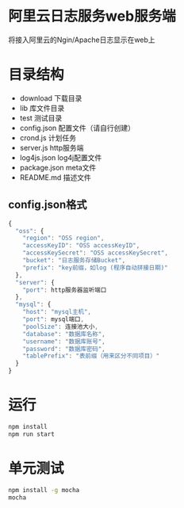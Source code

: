 # 阿里云日志服务web服务端
将接入阿里云的Ngin/Apache日志显示在web上
# 目录结构
+ download 下载目录
+ lib 库文件目录
+ test 测试目录
+ config.json 配置文件（请自行创建） 
+ crond.js 计划任务
+ server.js http服务端
+ log4js.json log4j配置文件
+ package.json meta文件
+ README.md 描述文件

## config.json格式

```javascript
{
  "oss": {
    "region": "OSS region",
    "accessKeyID": "OSS accessKeyID",
    "accessKeySecret": "OSS accessKeySecret",
    "bucket": "日志服务存储Bucket",
    "prefix": "key前缀，如log (程序自动拼接日期)"
  },
  "server": {
    "port": http服务器监听端口
  },
  "mysql": {
    "host": "mysql主机",
    "port": mysql端口,
    "poolSize": 连接池大小,
    "database": "数据库名称",
    "username": "数据库账号",
    "password": "数据库密码",
    "tablePrefix": "表前缀（用来区分不同项目）"
  }
}
```

# 运行
```bash
npm install
npm run start
```

# 单元测试
```bash
npm install -g mocha
mocha
```
